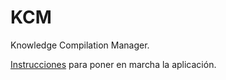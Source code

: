 # KCM

Knowledge Compilation Manager.

[Instrucciones](./docker/README.md) para poner en marcha la aplicación.
